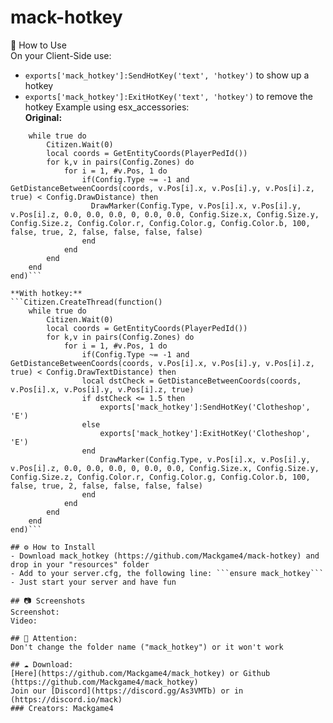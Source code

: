 # mack-hotkey  

📗 How to Use  
On your Client-Side use:
- `exports['mack_hotkey']:SendHotKey('text', 'hotkey')` to show up a hotkey
- `exports['mack_hotkey']:ExitHotKey('text', 'hotkey')` to remove the hotkey
Example using esx_accessories:  
**Original:**
```Citizen.CreateThread(function()
	while true do
		Citizen.Wait(0)
		local coords = GetEntityCoords(PlayerPedId())
		for k,v in pairs(Config.Zones) do
			for i = 1, #v.Pos, 1 do
				if(Config.Type ~= -1 and GetDistanceBetweenCoords(coords, v.Pos[i].x, v.Pos[i].y, v.Pos[i].z, true) < Config.DrawDistance) then
				  DrawMarker(Config.Type, v.Pos[i].x, v.Pos[i].y, v.Pos[i].z, 0.0, 0.0, 0.0, 0, 0.0, 0.0, Config.Size.x, Config.Size.y, Config.Size.z, Config.Color.r, Config.Color.g, Config.Color.b, 100, false, true, 2, false, false, false, false)
				end
			end
		end
	end
end)```

**With hotkey:**
```Citizen.CreateThread(function()
	while true do
		Citizen.Wait(0)
		local coords = GetEntityCoords(PlayerPedId())
		for k,v in pairs(Config.Zones) do
			for i = 1, #v.Pos, 1 do
				if(Config.Type ~= -1 and GetDistanceBetweenCoords(coords, v.Pos[i].x, v.Pos[i].y, v.Pos[i].z, true) < Config.DrawTextDistance) then
				local dstCheck = GetDistanceBetweenCoords(coords, v.Pos[i].x, v.Pos[i].y, v.Pos[i].z, true)
				if dstCheck <= 1.5 then
					exports['mack_hotkey']:SendHotKey('Clotheshop', 'E')
				else
					exports['mack_hotkey']:ExitHotKey('Clotheshop', 'E')
				end
					DrawMarker(Config.Type, v.Pos[i].x, v.Pos[i].y, v.Pos[i].z, 0.0, 0.0, 0.0, 0, 0.0, 0.0, Config.Size.x, Config.Size.y, Config.Size.z, Config.Color.r, Config.Color.g, Config.Color.b, 100, false, true, 2, false, false, false, false)
				end
			end
		end
	end
end)```

## ⚙️ How to Install  
- Download mack_hotkey (https://github.com/Mackgame4/mack-hotkey) and drop in your "resources" folder  
- Add to your server.cfg, the following line: ```ensure mack_hotkey```  
- Just start your server and have fun  

## 📷 Screenshots  
Screenshot:
Video:

## 🔖 Attention:  
Don't change the folder name ("mack_hotkey") or it won't work

## ☁️ Download:  
[Here](https://github.com/Mackgame4/mack_hotkey) or Github (https://github.com/Mackgame4/mack_hotkey)  
Join our [Discord](https://discord.gg/As3VMTb) or in (https://discord.io/mack)  
### Creators: Mackgame4

